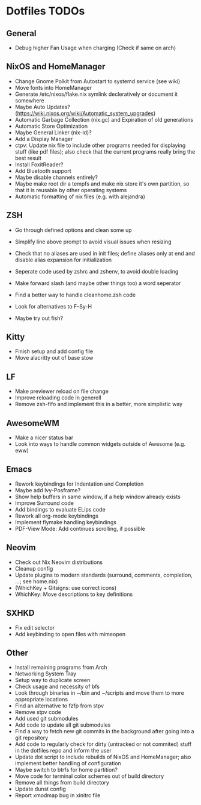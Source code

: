 # Dotfiles TODOs

## General
- Debug higher Fan Usage when charging (Check if same on arch)

## NixOS and HomeManager
- Change Gnome Polkit from Autostart to systemd service (see wiki)
- Move fonts into HomeManager
- Generate /etc/nixos/flake.nix symlink decleratively or document it somewhere
- Maybe Auto Updates? (https://wiki.nixos.org/wiki/Automatic_system_upgrades)
- Automatic Garbage Collection (nix.gc) and Expiration of old generations
- Automatic Store Optimization
- Maybe General Linker (nix-ld)?
- Add a Display Manager
- ctpv: Update nix file to include other programs needed for displaying stuff (like pdf files); also check that the current programs really bring the best result
- Install FoxitReader?
- Add Bluetooth support
- Maybe disable channels entirely?
- Maybe make root dir a tempfs and make nix store it's own partition, so that it is reusable by other operating systems
- Automatic formatting of nix files (e.g. with alejandra)

## ZSH
- Go through defined options and clean some up
- Simplify line above prompt to avoid visual issues when resizing
- Check that no aliases are used in init files; define aliases only at end and disable alias expansion for initialization
- Seperate code used by zshrc and zshenv, to avoid double loading
- Make forward slash (and maybe other things too) a word seperator
- Find a better way to handle cleanhome.zsh code
- Look for alternatives to F-Sy-H

- Maybe try out fish?

## Kitty
- Finish setup and add config file
- Move alacritty out of base stow

## LF
- Make previewer reload on file change
- Improve reloading code in generell
- Remove zsh-fifo and implement this in a better, more simplistic way

## AwesomeWM
- Make a nicer status bar
- Look into ways to handle common widgets outside of Awesome (e.g. eww)

## Emacs
- Rework keybindings for Indentation und Completion
- Maybe add Ivy-Posframe?
- Show help buffers in same window, if a help window already exists
- Improve Surround code
- Add bindings to evaluate ELips code
- Rework all org-mode keybindings
- Implement flymake handling keybindings
- PDF-View Mode: Add continues scrolling, if possible

## Neovim
- Check out Nix Neovim distributions
- Cleanup config
- Update plugins to modern standards (surround, comments, completion, ...; see home.nix)
- (WhichKey + Gitsigns: use correct icons)
- WhichKey: Move descriptions to key definitions

## SXHKD
- Fix edit selector
- Add keybinding to open files with mimeopen

## Other
- Install remaining programs from Arch
- Networking System Tray
- Setup way to duplicate screen
- Check usage and necessity of bfs
- Look through binaries in ~/bin and ~/scripts and move them to more appropriate locations
- Find an alternative to fzfp from stpv
- Remove stpv code
- Add used git submodules
- Add code to update all git submodules
- Find a way to fetch new git commits in the background after going into a git repository
- Add code to regularly check for dirty (untracked or not commited) stuff in the dotfiles repo and inform the user
- Update dot script to include rebuilds of NixOS and HomeManager; also implement better handling of configuration
- Maybe switch to btrfs for home partition?
- Move code for terminal color schemes out of build directory
- Remove all things from build directory
- Update dunst config
- Report xmodmap bug in xinitrc file

